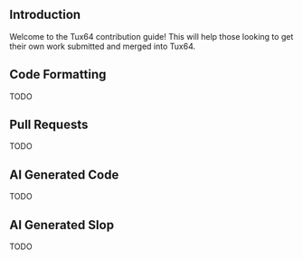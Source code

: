## Introduction

Welcome to the Tux64 contribution guide!  This will help those looking to get
their own work submitted and merged into Tux64.

## Code Formatting

TODO

## Pull Requests

TODO

## AI Generated Code

TODO

## AI Generated Slop

TODO